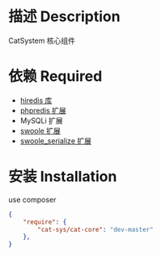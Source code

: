 # 描述 Description
CatSystem 核心组件

# 依赖 Required

* [hiredis 库](https://github.com/redis/hiredis)
* [phpredis 扩展](https://github.com/phpredis/phpredis)
* MySQLi 扩展
* [swoole 扩展](https://github.com/swoole/swoole-src)
* [swoole_serialize 扩展](https://github.com/swoole/swoole_serialize)


# 安装 Installation

use composer

```json
{
    "require": {
        "cat-sys/cat-core": "dev-master"
    },
}
```


